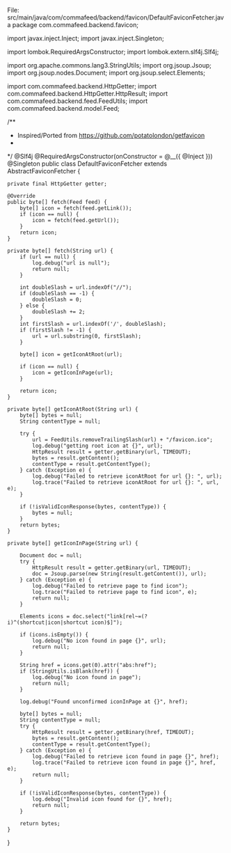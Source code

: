 

File: src/main/java/com/commafeed/backend/favicon/DefaultFaviconFetcher.java
package com.commafeed.backend.favicon;

import javax.inject.Inject;
import javax.inject.Singleton;

import lombok.RequiredArgsConstructor;
import lombok.extern.slf4j.Slf4j;

import org.apache.commons.lang3.StringUtils;
import org.jsoup.Jsoup;
import org.jsoup.nodes.Document;
import org.jsoup.select.Elements;

import com.commafeed.backend.HttpGetter;
import com.commafeed.backend.HttpGetter.HttpResult;
import com.commafeed.backend.feed.FeedUtils;
import com.commafeed.backend.model.Feed;

/**
 * Inspired/Ported from https://github.com/potatolondon/getfavicon
 * 
 */
@Slf4j
@RequiredArgsConstructor(onConstructor = @__({ @Inject }))
@Singleton
public class DefaultFaviconFetcher extends AbstractFaviconFetcher {

	private final HttpGetter getter;

	@Override
	public byte[] fetch(Feed feed) {
		byte[] icon = fetch(feed.getLink());
		if (icon == null) {
			icon = fetch(feed.getUrl());
		}
		return icon;
	}

	private byte[] fetch(String url) {
		if (url == null) {
			log.debug("url is null");
			return null;
		}

		int doubleSlash = url.indexOf("//");
		if (doubleSlash == -1) {
			doubleSlash = 0;
		} else {
			doubleSlash += 2;
		}
		int firstSlash = url.indexOf('/', doubleSlash);
		if (firstSlash != -1) {
			url = url.substring(0, firstSlash);
		}

		byte[] icon = getIconAtRoot(url);

		if (icon == null) {
			icon = getIconInPage(url);
		}

		return icon;
	}

	private byte[] getIconAtRoot(String url) {
		byte[] bytes = null;
		String contentType = null;

		try {
			url = FeedUtils.removeTrailingSlash(url) + "/favicon.ico";
			log.debug("getting root icon at {}", url);
			HttpResult result = getter.getBinary(url, TIMEOUT);
			bytes = result.getContent();
			contentType = result.getContentType();
		} catch (Exception e) {
			log.debug("Failed to retrieve iconAtRoot for url {}: ", url);
			log.trace("Failed to retrieve iconAtRoot for url {}: ", url, e);
		}

		if (!isValidIconResponse(bytes, contentType)) {
			bytes = null;
		}
		return bytes;
	}

	private byte[] getIconInPage(String url) {

		Document doc = null;
		try {
			HttpResult result = getter.getBinary(url, TIMEOUT);
			doc = Jsoup.parse(new String(result.getContent()), url);
		} catch (Exception e) {
			log.debug("Failed to retrieve page to find icon");
			log.trace("Failed to retrieve page to find icon", e);
			return null;
		}

		Elements icons = doc.select("link[rel~=(?i)^(shortcut|icon|shortcut icon)$]");

		if (icons.isEmpty()) {
			log.debug("No icon found in page {}", url);
			return null;
		}

		String href = icons.get(0).attr("abs:href");
		if (StringUtils.isBlank(href)) {
			log.debug("No icon found in page");
			return null;
		}

		log.debug("Found unconfirmed iconInPage at {}", href);

		byte[] bytes = null;
		String contentType = null;
		try {
			HttpResult result = getter.getBinary(href, TIMEOUT);
			bytes = result.getContent();
			contentType = result.getContentType();
		} catch (Exception e) {
			log.debug("Failed to retrieve icon found in page {}", href);
			log.trace("Failed to retrieve icon found in page {}", href, e);
			return null;
		}

		if (!isValidIconResponse(bytes, contentType)) {
			log.debug("Invalid icon found for {}", href);
			return null;
		}

		return bytes;
	}
}
